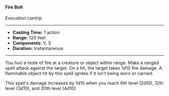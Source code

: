 #### Fire Bolt
*Evocation cantrip*
___
- **Casting Time:** 1 action
- **Range:** 120 feet
- **Components:** V, S
- **Duration:** Instantaneous
---
You hurl a mote of fire at a creature or object within range. Make a ranged spell attack against the target. On a hit, the target takes 1d10 fire damage. A flammable object hit by this spell ignites if it isn't being worn or carried.

This spell's damage increases by 1d10 when you reach 6th level (2d10), 12th level (3d10), and 20th level (4d10).
